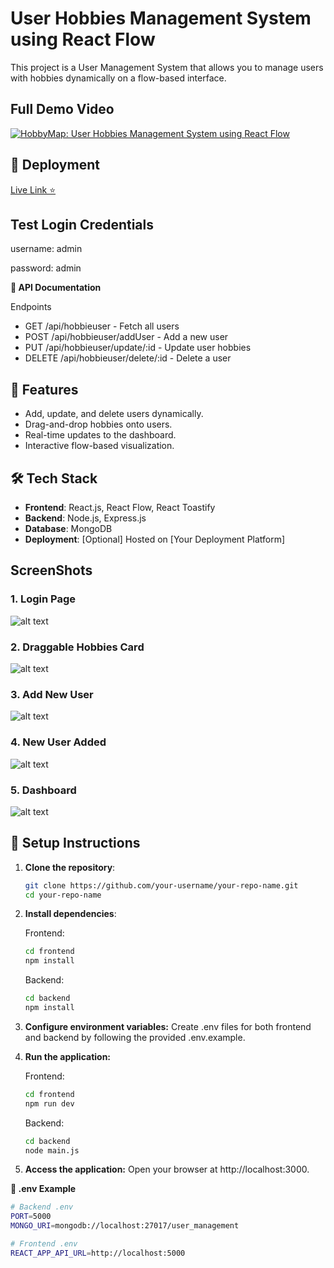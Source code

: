 # User Hobbies Management System using React Flow

This project is a User Management System that allows you to manage users with hobbies dynamically on a flow-based interface.

## Full Demo Video
[![HobbyMap: User Hobbies Management System using React Flow](https://img.youtube.com/vi/e5UBsOyRKl0/0.jpg)](https://www.youtube.com/watch?v=e5UBsOyRKl0)

## 🚀 Deployment
[Live Link ⭐](https://youtu.be/e5UBsOyRKl0)

## Test Login Credentials

username: admin

password: admin


**📖 API Documentation**

Endpoints
- GET /api/hobbieuser - Fetch all users
- POST /api/hobbieuser/addUser - Add a new user
- PUT /api/hobbieuser/update/:id - Update user hobbies
- DELETE /api/hobbieuser/delete/:id - Delete a user



## 🚀 Features

- Add, update, and delete users dynamically.
- Drag-and-drop hobbies onto users.
- Real-time updates to the dashboard.
- Interactive flow-based visualization.

## 🛠️ Tech Stack

- **Frontend**: React.js, React Flow, React Toastify
- **Backend**: Node.js, Express.js
- **Database**: MongoDB
- **Deployment**: [Optional] Hosted on [Your Deployment Platform]


## ScreenShots
### 1. Login Page
![alt text](https://res.cloudinary.com/dq8b6vgab/image/upload/v1737038836/Screenshot_2025-01-16_201654_by8ly7.png)
### 2. Draggable Hobbies Card
![alt text](https://res.cloudinary.com/dq8b6vgab/image/upload/v1737038837/Screenshot_2025-01-16_201435_zg7ifj.png)
### 3. Add New User
![alt text](https://res.cloudinary.com/dq8b6vgab/image/upload/v1737038836/Screenshot_2025-01-16_201540_lpk52w.png)
### 4. New User Added
![alt text](https://res.cloudinary.com/dq8b6vgab/image/upload/v1737038837/Screenshot_2025-01-16_201641_qrkvbe.png)
### 5. Dashboard
![alt text](https://res.cloudinary.com/dq8b6vgab/image/upload/v1737038489/Screenshot_2025-01-16_201015_zlws8d.png)


## 🧰 Setup Instructions

1. **Clone the repository**:
   ```bash
   git clone https://github.com/your-username/your-repo-name.git
   cd your-repo-name
   ```

2. **Install dependencies**:

    Frontend:

    ```bash
    cd frontend
    npm install
    ```

    Backend:

    ```bash
    cd backend
    npm install
    ```

3. **Configure environment variables:**
Create .env files for both frontend and backend by following the provided .env.example.

4. **Run the application:**

    Frontend:

    ```bash
    cd frontend
    npm run dev
    ```

    Backend:

    ```bash
    cd backend
    node main.js
    ```

5. **Access the application:**
Open your browser at http://localhost:3000.

**📄 .env Example**
   ```bash
   # Backend .env
   PORT=5000
   MONGO_URI=mongodb://localhost:27017/user_management

   # Frontend .env
   REACT_APP_API_URL=http://localhost:5000
   ```
